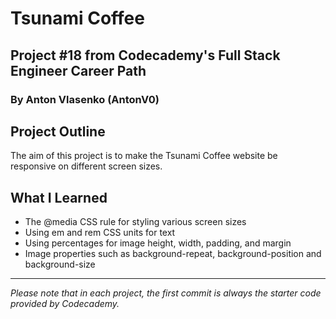 # Tsunami Coffee
## Project #18 from Codecademy's Full Stack Engineer Career Path
### By Anton Vlasenko (AntonV0)  
## Project Outline
The aim of this project is to make the Tsunami Coffee website be responsive on different screen sizes.
## What I Learned
  - The @media CSS rule for styling various screen sizes
  - Using em and rem CSS units for text
  - Using percentages for image height, width, padding, and margin
  - Image properties such as background-repeat, background-position and background-size
***
*Please note that in each project, the first commit is always the starter code provided by Codecademy.*
